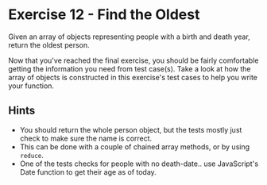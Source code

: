 # Exercise 12 - Find the Oldest

Given an array of objects representing people with a birth and death year, return the oldest person.

Now that you've reached the final exercise, you should be fairly comfortable getting the information you need from test case(s). Take a look at how the array of objects is constructed in this exercise's test cases to help you write your function.

## Hints

-   You should return the whole person object, but the tests mostly just check to make sure the name is correct.
-   This can be done with a couple of chained array methods, or by using `reduce`.
-   One of the tests checks for people with no death-date.. use JavaScript's Date function to get their age as of today.
